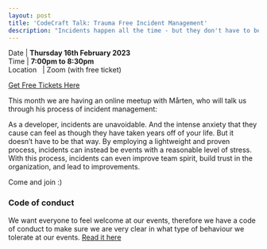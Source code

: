 ```yaml
---
layout: post
title: 'CodeCraft Talk: Trauma Free Incident Management'
description: "Incidents happen all the time - but they don't have to be stressfull. In this talk Marten will walk us through his process."
---
```


Date | **Thursday 16th February 2023** <br>
Time | **7:00pm to 8:30pm**<br>
Location &nbsp; | Zoom (with free ticket)


[Get Free Tickets Here](https://www.eventbrite.co.uk/e/530397622567)

This month we are having an online meetup with Mårten, who will talk us through his process of incident management:

As a developer, incidents are unavoidable. And the intense anxiety that they cause can feel as though they have taken years off of your life. But it doesn’t have to be that way. By employing a lightweight and proven process, incidents can instead be events with a reasonable level of stress. With this process, incidents can even improve team spirit, build trust in the organization, and lead to improvements.

Come and join :) 


### Code of conduct 

We want everyone to feel welcome at our events, therefore we have a code of conduct to make sure we are very clear in what type of behaviour we tolerate at our events.
[Read it here](https://www.codecraftuk.org/code-of-conduct.html)
